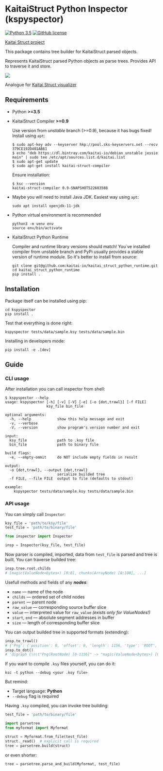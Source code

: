 # KaitaiStruct Python Inspector (kspyspector)

[![Python 3.5](https://img.shields.io/badge/python-3.5-blue.svg)](https://www.python.org/downloads/release/python-350/)
[![GitHub license](https://img.shields.io/github/license/aleasims/kaitai-struct-python-inspector)](https://github.com/aleasims/kaitai-struct-python-inspector/blob/master/LICENSE)


[Kaitai Struct project](https://github.com/kaitai-io)

This package contains tree builder for KaitaiStruct parsed objects.

Represents KaitaiStruct parsed Python objects as parse trees. Provides API to traverse it and store.

![](https://i.imgur.com/RapSXSH.png)

Analogue for [Kaitai Struct visualizer](https://github.com/kaitai-io/kaitai_struct_visualizer) 

## Requirements
* Python **>=3.5**

* KaitaiStruct Compiler **>=0.9**

  Use version from *unstable* branch (>=0.9), because it has bugs fixed! Install using `apt`:
  
  ```
  $ sudo apt-key adv --keyserver hkp://pool.sks-keyservers.net --recv 379CE192D401AB61
  $ echo "deb https://dl.bintray.com/kaitai-io/debian_unstable jessie main" | sudo tee /etc/apt/sources.list.d/kaitai.list
  $ sudo apt-get update
  $ sudo apt-get install kaitai-struct-compiler
  ```
  Ensure installation:
  ```
  $ ksc --version
  kaitai-struct-compiler 0.9-SNAPSHOT522603588
  ```

* Maybe you will need to install Java JDK. Easiest way using `apt`:

  ```
  sudo apt install openjdk-11-jdk
  ```

* Python virtual environment is recommended
  ```
  python3 -m venv env
  source env/bin/activate
  ```

* KaitaiStruct Python Runtime

  Compiler and runtime library versions should match! You`ve installed compiler from unstable branch and PyPi usually provides a stable version of runtime module. So it's better to install from source:
  ```
  git clone git@github.com:kaitai-io/kaitai_struct_python_runtime.git
  cd kaitai_struct_python_runtime
  pip install .
  ```

## Installation
Package itself can be installed using pip:
```
cd kspyspector
pip install .
```

Test that everything is done right:
```
kspyspector tests/data/sample.ksy tests/data/sample.bin
```

Installing in developers mode:
```
pip install -e .[dev]
```

## Guide

### CLI usage
After installation you can call inspector from shell:
```
$ kspyspector --help
usage: kspyspector [-h] [-v] [-V] [-e] [-o {dot,trawl}] [-f FILE]
                   ksy_file bin_file

optional arguments:
  -h, --help            show this help message and exit
  -v, --verbose
  -V, --version         show program's version number and exit

input:
  ksy_file              path to .ksy file
  bin_file              path to binary file

build flags:
  -e, --empty-ommit     do NOT include empty fields in result

output:
  -o {dot,trawl}, --output {dot,trawl}
                        serialize builded tree
  -f FILE, --file FILE  output to file (defaults to stdout)

example:
    kspyspector tests/data/sample.ksy tests/data/sample.bin
```

### API usage

You can simply call `Inspector`:
```python
ksy_file = 'path/to/ksy/file'
test_file = 'path/to/binary/file'

from inspector import Inspector

insp = Inspector(ksy_file, test_file)
```

Now parser is compiled, imported, data from `test_file` is parsed and tree is built. You can traverse builded tree:

```python
insp.tree.root.childs
# [magic(ValueNode<bytes>) [0:8], chunks(ArrayNode) [8:100], ...]
```

Usefull methods and fields of any ***nodes***:

* `name` — name of the node
* `childs` — ordered set of child nodes
* `parent` — parent node
* `raw_value` — corresponding source buffer slice
* `value` — interpreted value for `raw_value` *(exists only for ValueNodes!)*
* `start`, `end` — absolute segment addresses in buffer
* `size` — length of corresponding buffer slice

You can output builded tree in supported formats (extending):
```python
insp.to_trawl()
# {'Png': {'position': 0, 'offset': 0, 'length': 1156, 'type': 'ROOT', 'fields'...
insp.to_dot()
# 'digraph {\n\t"Png(RootNode) [0-1156]" -> "magic(ValueNode<bytes>) [0-8]"...
```


If you want to compile `.ksy` files yourself, you can do it:
```
ksc -t python --debug <your .ksy file>
```
But remind:
* Target language: **Python**
* `--debug` flag is required

Having `.ksy` compiled, you can invoke tree building:
```python
test_file = 'path/to/binary/file'

import parsetree
from myformat import Myformat

struct = Myformat.from_file(test_file)
struct._read()  # explicit call is required
tree = parsetree.build(struct)
```
or even shorter:
```python
tree = parsetree.parse_and_build(Myformat, test_file)
```
